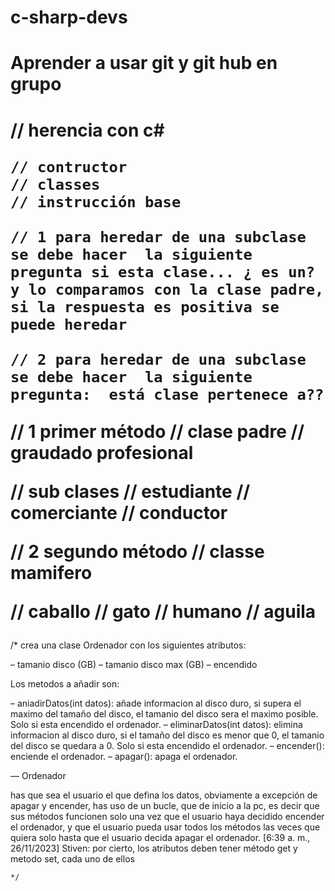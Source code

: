 # c-sharp-devs

<h1>Aprender a usar git y git hub en grupo</h1>


<h1>
    // herencia con c# 

    // contructor 
    // classes
    // instrucción base 

    // 1 para heredar de una subclase se debe hacer  la siguiente pregunta si esta clase... ¿ es un? y lo comparamos con la clase padre, si la respuesta es positiva se puede heredar 

    // 2 para heredar de una subclase se debe hacer  la siguiente pregunta:  está clase pertenece a?? 



// 1 primer método
// clase padre 
    // graudado profesional

// sub clases
    // estudiante
    // comerciante
    // conductor
  
  

  //  2 segundo método
// classe mamifero

// caballo
// gato
// humano
// aguila</h1>

/*
    crea una clase Ordenador con los siguientes atributos:

– tamanio disco (GB)
– tamanio disco max (GB)
– encendido

Los metodos a añadir son:

– aniadirDatos(int datos): añade informacion al disco duro, si supera el maximo del tamaño del disco, el tamanio del disco sera el maximo posible. Solo si esta encendido el ordenador.
– eliminarDatos(int datos): elimina informacion al disco duro, si el tamaño del disco es menor que 0, el tamanio del disco se quedara a 0. Solo si esta encendido el ordenador.
– encender(): enciende el ordenador.
– apagar(): apaga el ordenador.

— Ordenador

 has que sea el usuario el que defina los datos, obviamente a excepción de apagar y encender, has uso de un bucle, que de inicio a la pc, es decir que sus métodos funcionen solo una vez que el usuario haya decidido encender el ordenador, y que el usuario pueda usar todos los métodos las veces que quiera solo hasta que el usuario decida apagar el ordenador.
[6:39 a. m., 26/11/2023] Stiven: por cierto, los atributos deben tener método get y metodo set, cada uno de ellos
    
    */